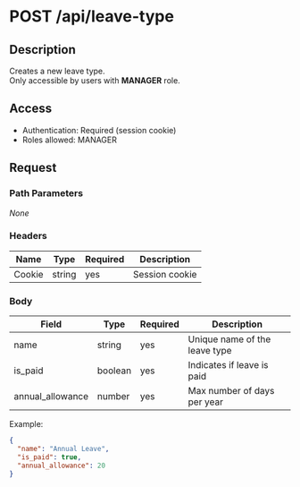 # POST /api/leave-type

## Description

Creates a new leave type.  
Only accessible by users with **MANAGER** role.

## Access

- Authentication: Required (session cookie)
- Roles allowed: MANAGER

## Request

### Path Parameters

_None_

### Headers

| Name   | Type   | Required | Description    |
| ------ | ------ | -------- | -------------- |
| Cookie | string | yes      | Session cookie |

### Body

| Field            | Type    | Required | Description                   |
| ---------------- | ------- | -------- | ----------------------------- |
| name             | string  | yes      | Unique name of the leave type |
| is_paid          | boolean | yes      | Indicates if leave is paid    |
| annual_allowance | number  | yes      | Max number of days per year   |

Example:

```json
{
  "name": "Annual Leave",
  "is_paid": true,
  "annual_allowance": 20
}
```
